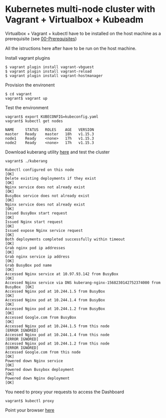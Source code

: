 # Kubernetes multi-node cluster with Vagrant + Virtualbox + Kubeadm

Virtualbox + Vagrant + kubectl have to be installed on the host machine as a prerequisite (see [00-Prerequisites](../00-Prerequisites/README.md))

All the istructions here after have to be run on the host machine.

Install vagrant plugins
```
$ vagrant plugin install vagrant-vbguest
$ vagrant plugin install vagrant-reload
$ vagrant plugin install vagrant-hostmanager
```
Provision the environent

```
$ cd vagrant
vagrant$ vagrant up
```

Test the environment

```
vagrant$ export KUBECONFIG=kubeconfig.yaml
vagrant$ kubectl get nodes

NAME     STATUS   ROLES    AGE   VERSION
master   Ready    master   18h   v1.15.3
node1    Ready    <none>   17h   v1.15.3
node2    Ready    <none>   17h   v1.15.3
```

Download kuberang utility [here](https://github.com/apprenda/kuberang/releases) and test the cluster

```
vagrant$ ./kuberang

Kubectl configured on this node                                                 [OK]
Delete existing deployments if they exist                                       [OK]
Nginx service does not already exist                                            [OK]
BusyBox service does not already exist                                          [OK]
Nginx service does not already exist                                            [OK]
Issued BusyBox start request                                                    [OK]
Issued Nginx start request                                                      [OK]
Issued expose Nginx service request                                             [OK]
Both deployments completed successfully within timeout                          [OK]
Grab nginx pod ip addresses                                                     [OK]
Grab nginx service ip address                                                   [OK]
Grab BusyBox pod name                                                           [OK]
Accessed Nginx service at 10.97.93.142 from BusyBox                             [OK]
Accessed Nginx service via DNS kuberang-nginx-1568230142752374000 from BusyBox  [OK]
Accessed Nginx pod at 10.244.1.5 from BusyBox                                   [OK]
Accessed Nginx pod at 10.244.1.4 from BusyBox                                   [OK]
Accessed Nginx pod at 10.244.1.2 from BusyBox                                   [OK]
Accessed Google.com from BusyBox                                                [OK]
Accessed Nginx pod at 10.244.1.5 from this node                                 [ERROR IGNORED]
Accessed Nginx pod at 10.244.1.4 from this node                                 [ERROR IGNORED]
Accessed Nginx pod at 10.244.1.2 from this node                                 [ERROR IGNORED]
Accessed Google.com from this node                                              [OK]
Powered down Nginx service                                                      [OK]
Powered down Busybox deployment                                                 [OK]
Powered down Nginx deployment                                                   [OK]
```


You need to proxy your requests to access the Dashboard

```
vagrant$ kubectl proxy
```

Point your browser [here](http://localhost:8001/api/v1/namespaces/kubernetes-dashboard/services/https:kubernetes-dashboard:/proxy/.)
